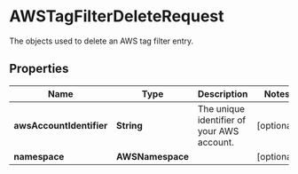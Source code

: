 

# AWSTagFilterDeleteRequest

The objects used to delete an AWS tag filter entry.
## Properties

Name | Type | Description | Notes
------------ | ------------- | ------------- | -------------
**awsAccountIdentifier** | **String** | The unique identifier of your AWS account. |  [optional]
**namespace** | **AWSNamespace** |  |  [optional]



